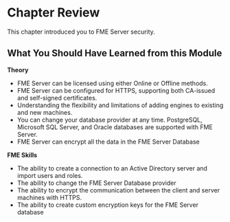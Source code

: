 # Chapter Review #

This chapter introduced you to FME Server security.

## What You Should Have Learned from this Module ##

**Theory**


- FME Server can be licensed using either Online or Offline methods.
- FME Server can be configured for HTTPS, supporting both CA-issued and self-signed certificates.
- Understanding the flexibility and limitations of adding engines to existing and new machines.
- You can change your database provider at any time. PostgreSQL, Microsoft SQL Server, and Oracle databases are supported with FME Server.
- FME Server can encrypt all the data in the FME Server Database


**FME Skills**

- The ability to create a connection to an Active Directory server and import users and roles.
- The ability to change the FME Server Database provider
- The ability to encrypt the communication between the client and server machines with HTTPS.
- The ability to create custom encryption keys for the FME Server database
